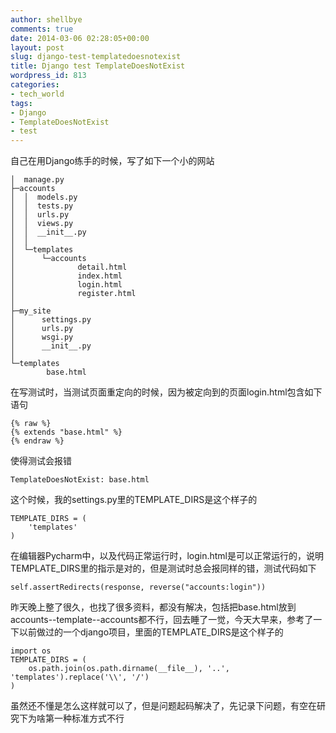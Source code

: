 ```yaml
---
author: shellbye
comments: true
date: 2014-03-06 02:28:05+00:00
layout: post
slug: django-test-templatedoesnotexist
title: Django test TemplateDoesNotExist
wordpress_id: 813
categories:
- tech_world
tags:
- Django
- TemplateDoesNotExist
- test
---
```


自己在用Django练手的时候，写了如下一个小的网站


    
    
    │  manage.py
    ├─accounts
    │  │  models.py
    │  │  tests.py
    │  │  urls.py
    │  │  views.py
    │  │  __init__.py
    │  │
    │  └─templates
    │      └─accounts
    │              detail.html
    │              index.html
    │              login.html
    │              register.html
    │
    ├─my_site
    │      settings.py
    │      urls.py
    │      wsgi.py
    │      __init__.py
    │
    └─templates
            base.html
    



在写测试时，当测试页面重定向的时候，因为被定向到的页面login.html包含如下语句


    
    {% raw %}
    {% extends "base.html" %}
    {% endraw %}



使得测试会报错


    
    
    TemplateDoesNotExist: base.html
    



这个时候，我的settings.py里的TEMPLATE_DIRS是这个样子的


    
    
    TEMPLATE_DIRS = (
        'templates'
    )
    



在编辑器Pycharm中，以及代码正常运行时，login.html是可以正常运行的，说明TEMPLATE_DIRS里的指示是对的，但是测试时总会报同样的错，测试代码如下


    
    
    self.assertRedirects(response, reverse("accounts:login"))
    




昨天晚上整了很久，也找了很多资料，都没有解决，包括把base.html放到accounts--template--accounts都不行，回去睡了一觉，今天大早来，参考了一下以前做过的一个django项目，里面的TEMPLATE_DIRS是这个样子的


    
    
    import os
    TEMPLATE_DIRS = (
        os.path.join(os.path.dirname(__file__), '..', 'templates').replace('\\', '/')
    )
    



虽然还不懂是怎么这样就可以了，但是问题起码解决了，先记录下问题，有空在研究下为啥第一种标准方式不行
